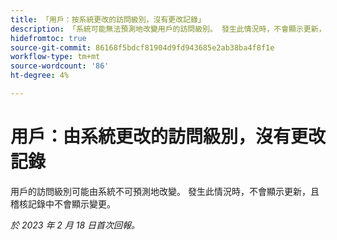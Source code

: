 ```yaml
---
title: 「用戶：按系統更改的訪問級別，沒有更改記錄」
description: 「系統可能無法預測地改變用戶的訪問級別。 發生此情況時，不會顯示更新，且稽核記錄中不會顯示變更。
hidefromtoc: true
source-git-commit: 86168f5bdcf81904d9fd943685e2ab38ba4f8f1e
workflow-type: tm+mt
source-wordcount: '86'
ht-degree: 4%

---
```



# 用戶：由系統更改的訪問級別，沒有更改記錄

用戶的訪問級別可能由系統不可預測地改變。 發生此情況時，不會顯示更新，且稽核記錄中不會顯示變更。

_於 2023 年 2 月 18 日首次回報。_

